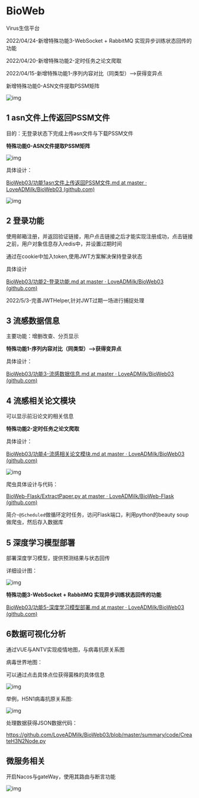 # BioWeb

Virus生信平台

2022/04/24-新增特殊功能3-WebSocket + RabbitMQ 实现异步训练状态回传的功能

2022/04/20-新增特殊功能2-定时任务之论文爬取

2022/04/15-新增特殊功能1-序列内容对比（同类型）-->获得变异点

新增特殊功能0-ASN文件提取PSSM矩阵

![img](https://github.com/LoveADMilk/BioWeb03/blob/master/summary/image/index.PNG?raw=true)

## 1 asn文件上传返回PSSM文件

目的：无登录状态下完成上传asn文件与下载PSSM文件

**特殊功能0-ASN文件提取PSSM矩阵**

![img](https://github.com/LoveADMilk/BioWeb03/blob/master/summary/image/asn%E6%96%87%E4%BB%B6%E8%BD%AC%E6%8D%A2%E4%B8%BAPSSM.PNG?raw=true)

具体设计：

[BioWeb03/功能1asn文件上传返回PSSM文件.md at master · LoveADMilk/BioWeb03 (github.com)](https://github.com/LoveADMilk/BioWeb03/blob/master/summary/功能1asn文件上传返回PSSM文件.md)

![img](https://github.com/LoveADMilk/BioWeb03/blob/master/summary/image/1-2.PNG?raw=true)


## 2 登录功能
使用邮箱注册，并返回验证链接，用户点击链接之后才能实现注册成功，点击链接之前，用户对象信息存入redis中，并设置过期时间

通过在cookie中加入token,使用JWT方案解决保持登录状态

具体设计

[BioWeb03/功能2-登录功能.md at master · LoveADMilk/BioWeb03 (github.com)](https://github.com/LoveADMilk/BioWeb03/blob/master/summary/功能2-登录功能.md)

2022/5/3-完善JWTHelper,针对JWT过期一场进行捕捉处理

## 3 流感数据信息

主要功能：增删改查、分页显示

**特殊功能1-序列内容对比（同类型）-->获得变异点**

具体设计：

[BioWeb03/功能3-流感数据信息.md at master · LoveADMilk/BioWeb03 (github.com)](https://github.com/LoveADMilk/BioWeb03/blob/master/summary/功能3-流感数据信息.md)


## 4 流感相关论文模块

可以显示前沿论文的相关信息

**特殊功能2-定时任务之论文爬取**

具体设计：

[BioWeb03/功能4-流感相关论文模块.md at master · LoveADMilk/BioWeb03 (github.com)](https://github.com/LoveADMilk/BioWeb03/blob/master/summary/功能4-流感相关论文模块.md)


![img](https://github.com/LoveADMilk/BioWeb03/blob/master/summary/image/4-1.PNG?raw=true)

  爬虫具体设计与代码：

  [BioWeb-Flask/ExtractPaper.py at master · LoveADMilk/BioWeb-Flask (github.com)](https://github.com/LoveADMilk/BioWeb-Flask/blob/master/ExtractPaper.py)

简介-`@Scheduled`做循环定时任务，访问Flask端口，利用python的beauty soup做爬虫，然后存入数据库


## 5 深度学习模型部署

部署深度学习模型，提供预测结果与状态回传

详细设计图：

![img](https://github.com/LoveADMilk/BioWeb03/blob/master/summary/image/5design.PNG?raw=true)

**特殊功能3-WebSocket + RabbitMQ 实现异步训练状态回传的功能**

[BioWeb03/功能5-深度学习模型部署.md at master · LoveADMilk/BioWeb03 (github.com)](https://github.com/LoveADMilk/BioWeb03/blob/master/summary/功能5-深度学习模型部署.md)


## 6数据可视化分析

通过VUE与ANTV实现疫情地图，与病毒抗原关系图

病毒世界地图：

可以通过点击具体点位获得菌株的具体信息

![img](https://github.com/LoveADMilk/BioWeb03/blob/master/summary/image/6-1.PNG?raw=true)

举例，H5N1病毒抗原关系图:

![img](https://github.com/LoveADMilk/BioWeb03/blob/master/summary/image/H5N1.png?raw=true)


处理数据获得JSON数据代码：

https://github.com/LoveADMilk/BioWeb03/blob/master/summary/code/CreateH3N2Node.py


## 微服务相关

开启Nacos与gateWay，使用其路由与断言功能

![img](https://github.com/LoveADMilk/BioWeb03/blob/master/summary/image/Nacos.PNG?raw=true)

